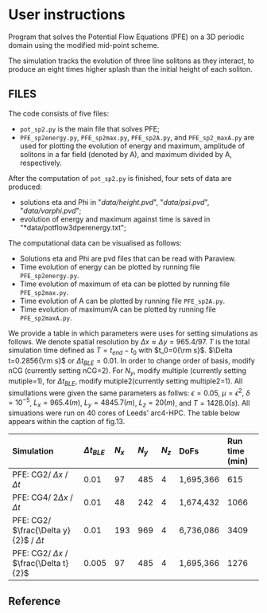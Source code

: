 # User instructions

Program that solves the Potential Flow Equations (PFE) on a 3D periodic domain using the modified mid-point scheme.

The simulation tracks the evolution of three line solitons as they interact, 
to produce an eight times higher splash than the initial height of each soliton.

## FILES

The code consists of five files:
- `pot_sp2.py` is the main file that solves PFE;
- `PFE_sp2energy.py`, `PFE_sp2max.py`, `PFE_sp2A.py`, and `PFE_sp2_maxA.py` are used for plotting the evolution of energy and maximum, amplitude of solitons in a far field (denoted by A), and maximum divided by A, respectively.

After the computation of `pot_sp2.py` is finished, four sets of data are produced:
- solutions eta and Phi in "*data/height.pvd*", "*data/psi.pvd*", "*data/varphi.pvd*";
- evolution of energy and maximum against time is saved in "*data/potflow3dperenergy.txt";


The computational data can be visualised as follows:
- Solutions eta and Phi are pvd files that can be read with Paraview.
- Time evolution of energy can be plotted by running file `PFE_sp2energy.py`.
- Time evolution of maximum of eta can be plotted by running file `PFE_sp2max.py`.
- Time evolution of A can be plotted by running file `PFE_sp2A.py`.
- Time evolution of maximum/A can be plotted by running file `PFE_sp2maxA.py`.

We provide a table in which parameters were uses for setting simulations as follows. We denote spatial resolution by $\Delta x\approx\Delta y=965.4/97$. $T$ is the total simulation time defined as $T=t_{end}-t_{0}$ with $t_0=0{\rm s}$. $\Delta t=0.2856{\rm s}$ or $\Delta t_{BLE}=0.01$.  In order to change order of basis, modify nCG (currently setting nCG=2). For $N_y$, modify multiple (currently setting mutiple=1), for $\Delta t_{BLE}$, modify mutiple2(currently setting multiple2=1).  All simullations were given the same parameters as follws: $\epsilon=0.05$, $\mu=\epsilon^2$, $\delta=10^{-5}$, $L_x=965.4 (m)$, $L_y=4845.7 (m)$, $L_z=20 (m)$, and $T=1428.0 (s)$. All simuations were run on 40 cores of Leeds' arc4-HPC. The table below appears within the caption of fig.13.
  
Simulation  |$\Delta t_{BLE}$ | $N_x$ | $N_y$ |$N_z$|DoFs |Run time (min)  
 :---           | :---    |:---   |:---| :---|:---|:---
PFE: CG2/ $\Delta x$ / $\Delta t$ |0.01  | 97 | 485 | 4|1,695,366|615
PFE: CG4/ $2\Delta x$ / $\Delta t$ |0.01  | 48 | 242 | 4|1,674,432|1066
PFE: CG2/ $\frac{\Delta y}{2}$ / $\Delta t$ |0.01  | 193 | 969 | 4|6,736,086|3409
PFE: CG2/ $\Delta x$ / $\frac{\Delta t}{2}$ |0.005  | 97 | 485 | 4|1,695,366|1276
## Reference
